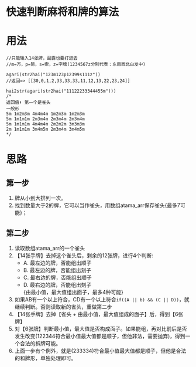 # 快速判断麻将和牌的算法

# 用法
```
//只能输入14张牌，副露也要打进去
//m=万，p=筒，s=索，z=字牌(1234567z分别代表：东南西北白发中)

agari(str2hai("123m123p12399s111z"))
//返回=> [[30,0,1,2,33,33,33,11,12,13,22,23,24]]

hai2str(agari(str2hai("11122233344455m")))
/*
返回值⬇️ 第一个是雀头
一般形
5m 1m2m3m 4m4m4m 1m2m3m 1m2m3m
5m 1m1m1m 2m3m4m 2m3m4m 2m3m4m
5m 1m1m1m 4m4m4m 2m2m2m 3m3m3m
2m 1m1m1m 3m4m5m 2m3m4m 3m4m5m
*/
```

# 思路
## 第一步
1. 牌从小到大排列一次。
2. 找到数量大于2的牌，它可以当作雀头，用数组atama_arr保存雀头{最多7可能}；

## 第二步
1. 读取数组atama_arr的一个雀头
2. 【14张手牌】去掉这个雀头后，剩余的12张牌，进行4个判断:  
    * A. 最左边的牌，否能组出顺子  
    * B. 最左边的牌，否能组出刻子  
    * C. 最右边的牌，否能组出顺子  
    * D. 最右边的牌，否能组出刻子  
    {由最小值，最大值组出面子，最多4种可能}  
3. 如果AB有一个以上符合，CD有一个以上符合`if((A || b) && (C || D))`，就继续判断。否则读取新的雀头，重做第二步
4. 【14张手牌】去掉【雀头 + 由最小值，最大值组成的面子】后，得到【6张牌】
5. 对【6张牌】判断最小值，最大值是否构成面子。如果能组，再对比前后是否发生改变(122344符合最小值最大值都是顺子，但他非法，需要抛弃)，得到一个合法的拆牌可能。
6. 上面一步有个例外，就是(233334)符合最小值最大值都是顺子，但他是合法的和牌形，单独处理即可。
